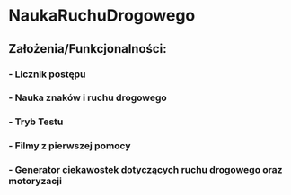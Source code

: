 # NaukaRuchuDrogowego
## Założenia/Funkcjonalności:

### - Licznik postępu
### - Nauka znaków i ruchu drogowego
### - Tryb Testu
### - Filmy z pierwszej pomocy
### - Generator ciekawostek dotyczących ruchu drogowego oraz motoryzacji 
